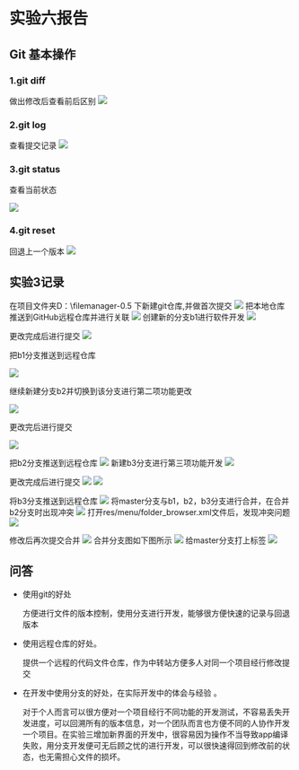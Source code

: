 # 实验六报告
## Git 基本操作
### 1.git diff
 做出修改后查看前后区别
![](ref/image001.png)
### 2.git log 
查看提交记录
![](ref/image002.png)
### 3.git status
查看当前状态

![](ref/image003.png)
### 4.git reset
回退上一个版本
![](ref/image004.png)
## 实验3记录
在项目文件夹D：\filemanager-0.5 下新建git仓库,并做首次提交
![](ref/image005.png)
把本地仓库推送到GitHub远程仓库并进行关联
![](ref/image006.png)
创建新的分支b1进行软件开发
![](ref/image007.png)

更改完成后进行提交
![](ref/image008.png)

把b1分支推送到远程仓库

![](ref/image009.png)

继续新建分支b2并切换到该分支进行第二项功能更改

![](ref/image010.png)


更改完后进行提交

![](ref/image011.png)

把b2分支推送到远程仓库
![](ref/image012.png)
新建b3分支进行第三项功能开发
![](ref/image013.png)

更改完成后进行提交
![](ref/image014.png)
![](ref/image015.png)

将b3分支推送到远程仓库
![](ref/image016.png)
将master分支与b1，b2，b3分支进行合并，在合并b2分支时出现冲突
![](ref/image017.png)
打开res/menu/folder_browser.xml文件后，发现冲突问题
![](ref/image018.png)

修改后再次提交合并
![](ref/iimage019.png)
合并分支图如下图所示
![](ref/image020.png)
给master分支打上标签
![](ref/image021.png)
## 问答
- 使用git的好处
 
  方便进行文件的版本控制，使用分支进行开发，能够很方便快速的记录与回退版本

- 使用远程仓库的好处。
 
  提供一个远程的代码文件仓库，作为中转站方便多人对同一个项目经行修改提交

- 在开发中使用分支的好处，在实际开发中的体会与经验 。
  
  对于个人而言可以很方便对一个项目经行不同功能的开发测试，不容易丢失开发进度，可以回溯所有的版本信息，对一个团队而言也方便不同的人协作开发一个项目。在实验三增加新界面的开发中，很容易因为操作不当导致app编译失败，用分支开发便可无后顾之忧的进行开发，可以很快速得回到修改前的状态，也无需担心文件的损坏。






